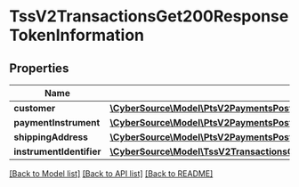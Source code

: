 # TssV2TransactionsGet200ResponseTokenInformation

## Properties
Name | Type | Description | Notes
------------ | ------------- | ------------- | -------------
**customer** | [**\CyberSource\Model\PtsV2PaymentsPost201ResponseTokenInformationCustomer**](PtsV2PaymentsPost201ResponseTokenInformationCustomer.md) |  | [optional] 
**paymentInstrument** | [**\CyberSource\Model\PtsV2PaymentsPost201ResponseTokenInformationPaymentInstrument**](PtsV2PaymentsPost201ResponseTokenInformationPaymentInstrument.md) |  | [optional] 
**shippingAddress** | [**\CyberSource\Model\PtsV2PaymentsPost201ResponseTokenInformationShippingAddress**](PtsV2PaymentsPost201ResponseTokenInformationShippingAddress.md) |  | [optional] 
**instrumentIdentifier** | [**\CyberSource\Model\TssV2TransactionsGet200ResponsePaymentInformationInstrumentIdentifier**](TssV2TransactionsGet200ResponsePaymentInformationInstrumentIdentifier.md) |  | [optional] 

[[Back to Model list]](../README.md#documentation-for-models) [[Back to API list]](../README.md#documentation-for-api-endpoints) [[Back to README]](../README.md)


